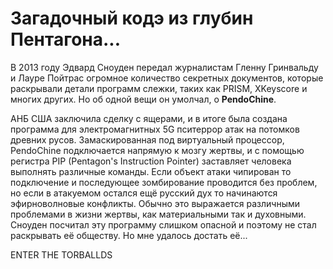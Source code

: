 # Загадочный кодэ из глубин Пентагона...

В 2013 году Эдвард Сноуден передал журналистам Гленну Гринвальду и Лауре Пойтрас огромное количество секретных документов, которые раскрывали детали программ слежки, таких как
PRISM, XKeyscore и многих других. Но об одной вещи он умолчал, о **PendoChine**.

АНБ США заключила сделку с ящерами, и в итоге была создана программа для электромагнитных 5G пситеррор атак на потомков древних русов.
Замаскированная под виртуальный процессор, PendoChine подключается напрямую к мозгу жертвы, и с помощью регистра PIP (Pentagon's Instruction Pointer) заставляет человека выполнять различные команды.
Если объект атаки чипирован то подключение и последующее зомбирование проводится без проблем, но если в атакуемом остался ещё русский дух то начинаются эфирноволновые конфликты.
Обычно это выражается различными проблемами в жизни жертвы, как материальными так и духовными.
Сноуден посчитал эту программу слишком опасной и поэтому не стал раскрывать её обществу.
Но мне удалось достать её...

ENTER THE TORBALLDS
